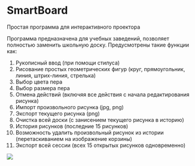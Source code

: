 # SmartBoard
Простая программа для интерактивного проектора

Программа предназначена для учебных заведений, позволяет полностью заменить школьную доску. 
Предусмотрены такие функции как:<br>
1) Рукописный ввод (при помощи стилуса)<br>
2) Рисование простых геометрических фигур (круг, прямоугольник, линия, штрих-линия, стрелька)<br>
3) Выбор цвета пера<br>
4) Выбор размера пера<br>
5) Отмена действий (включяя все действия с начала редактирования рисунка)<br>
6) Импорт произвольного рисунка (jpg, png)<br>
7) Экспорт текущего рисунка (png)<br>
8) Очистка всей доски (с занисением текущего рисунка в историю)<br>
9) История рисунков (последние 15 рисунков)<br>
10) Возможность удалить произвольный рисунок из истории (перетаскиванием на изображение корзины)<br>
11) Экспорт всей сессии (всех 15 открытых рисунков одновременно)<br>

<img src="https://cloud.githubusercontent.com/assets/10675813/9562627/c0a7395a-4e79-11e5-973d-432a7ba5781c.png">
